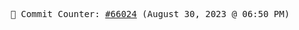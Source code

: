 <p align="center">
    <samp>
        📮 Commit Counter: <a href="https://github.com/Javascript-void0/Javascript-void0/commits/main">#66024</a> (August 30, 2023 @ 06:50 PM)
    </samp>
</p>